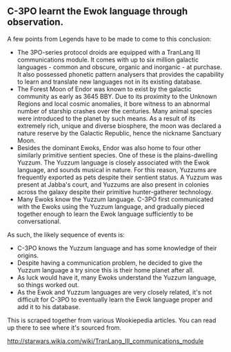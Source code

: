 ## C-3PO learnt the Ewok language through observation. ##

A few points from Legends have to be made to come to this conclusion:

 - The 3PO-series protocol droids are equipped with a TranLang III communications module. It comes with up to six million galactic languages - common and obscure, organic and inorganic - at purchase. It also possessed phonetic pattern analysers that provides the capability to learn and translate new languages not in its existing database.
 - The Forest Moon of Endor was known to exist by the galactic community as early as 3645 BBY. Due to its proximity to the Unknown Regions and local cosmic anomalies, it bore witness to an abnormal number of starship crashes over the centuries. Many animal species were introduced to the planet by such means. As a result of its extremely rich, unique and diverse biosphere, the moon was declared a nature reserve by the Galactic Republic, hence the nickname Sanctuary Moon.
 - Besides the dominant Ewoks, Endor was also home to four other similarly primitive sentient species. One of these is the plains-dwelling Yuzzum. The Yuzzum language is closely associated with the Ewok language, and sounds musical in nature. For this reason, Yuzzums are frequently exported as pets despite their sentient status. A Yuzzum was present at Jabba's court, and Yuzzums are also present in colonies across the galaxy despite their primitive hunter-gatherer technology.
 - Many Ewoks know the Yuzzum language. C-3PO first communicated with the Ewoks using the Yuzzum language, and gradually pieced together enough to learn the Ewok language sufficiently to be conversational.

As such, the likely sequence of events is:

 - C-3PO knows the Yuzzum language and has some knowledge of their origins.
 - Despite having a communication problem, he decided to give the Yuzzum language a try since this is their home planet after all.
 - As luck would have it, many Ewoks understand the Yuzzum language, so things worked out.
 - As the Ewok and Yuzzum languages are very closely related, it's not difficult for C-3PO to eventually learn the Ewok language proper and add it to his database.

This is scraped together from various Wookiepedia articles. You can read up there to see where it's sourced from.

http://starwars.wikia.com/wiki/TranLang_III_communications_module